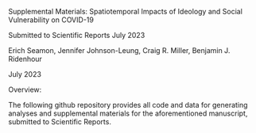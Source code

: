 Supplemental Materials: Spatiotemporal Impacts of Ideology and Social Vulnerability on COVID-19

Submitted to Scientific Reports July 2023

Erich Seamon, Jennifer Johnson-Leung, Craig R. Miller, Benjamin J. Ridenhour

July 2023

Overview:

The following github repository provides all code and data for generating analyses and supplemental materials for the aforementioned manuscript, submitted to Scientific Reports.

